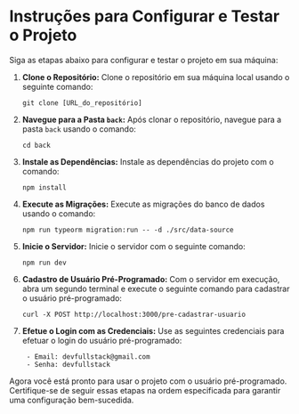 # Instruções para Configurar e Testar o Projeto

Siga as etapas abaixo para configurar e testar o projeto em sua máquina:

1. **Clone o Repositório:**
   Clone o repositório em sua máquina local usando o seguinte comando:

   ```
   git clone [URL_do_repositório]

   ```

2. **Navegue para a Pasta `back`:**
   Após clonar o repositório, navegue para a pasta `back` usando o comando:

   ```
   cd back
   ```

3. **Instale as Dependências:**
   Instale as dependências do projeto com o comando:

   ```
   npm install
   ```

4. **Execute as Migrações:**
   Execute as migrações do banco de dados usando o comando:

   ```
   npm run typeorm migration:run -- -d ./src/data-source
   ```

5. **Inicie o Servidor:**
   Inicie o servidor com o seguinte comando:
   ```
   npm run dev
   ```
6. **Cadastro de Usuário Pré-Programado:**
   Com o servidor em execução, abra um segundo terminal e execute o seguinte comando para cadastrar o usuário pré-programado:

   ```
   curl -X POST http://localhost:3000/pre-cadastrar-usuario
   ```

7. **Efetue o Login com as Credenciais:**
   Use as seguintes credenciais para efetuar o login do usuário pré-programado:
   ```
    - Email: devfullstack@gmail.com
    - Senha: devfullstack
   ```

Agora você está pronto para usar o projeto com o usuário pré-programado. Certifique-se de seguir essas etapas na ordem especificada para garantir uma configuração bem-sucedida.
